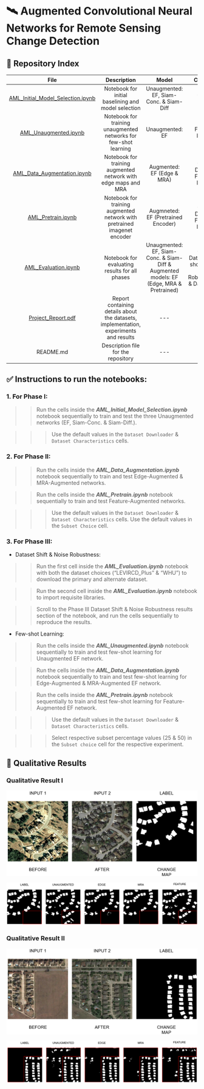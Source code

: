 # :artificial_satellite: Augmented Convolutional Neural Networks for Remote Sensing Change Detection 

## :open_file_folder: Repository Index

| **File** | **Description** | **Model** | **Challenge** |
|:---------------------------------:|:------------------------------------------------------------------------:|:-----------------------------------------------------------------------------------------:|:----------------------------------------------------------------------------:|
| [AML_Initial_Model_Selection.ipynb](AML_Initial_Model_Selection.ipynb) | Notebook for initial baselining and model selection | Unaugmented: EF, Siam-Conc. & Siam-Diff | Original Dataset |
| [AML_Unaugmented.ipynb](AML_Unaugmented.ipynb) | Notebook for training unaugmented networks for few-shot learning | Unaugmented: EF | Few-shot learning |
| [AML_Data_Augmentation.ipynb](AML_Data_Augmentation.ipynb) | Notebook for training augmented network with edge maps and MRA | Augmented: EF (Edge & MRA) | Original Dataset & Few-shot learning |
| [AML_Pretrain.ipynb](AML_Pretrain.ipynb) | Notebook for training augmented network with pretrained imagenet encoder | Augmneted: EF (Pretrained Encoder) | Original Dataset & Few-shot learning |
| [AML_Evaluation.ipynb](AML_Evaluation.ipynb) | Notebook for evaluating results for all phases | Unaugmented: EF, Siam-Conc. & Siam-Diff & Augmented models: EF (Edge, MRA & Pretrained) | Original Dataset, Few-shot learning, Noise Robustification & Dataset Shift |
| [Project_Report.pdf](Project_Report.pdf) | Report containing details about the datasets, implementation, experiments and results | --- | --- |
| README.md | Description file for the repository | --- | --- | 

## :white_check_mark: Instructions to run the notebooks:

### 1.	**For Phase I**: 

>> Run the cells inside the **_AML_Initial_Model_Selection.ipynb_** notebook sequentially to train and test the three Unaugmented networks (EF, Siam-Conc. & Siam-Diff.).

>>> Use the default values in the ```Dataset Downloader``` & ```Dataset Characteristics``` cells.

### 2.	**For Phase II**: 

>> Run the cells inside the **_AML_Data_Augmentation.ipynb_** notebook sequentially to train and test Edge-Augmented & MRA-Augmented networks.

>> Run the cells inside the **_AML_Pretrain.ipynb_** notebook sequentially to train and test Feature-Augmented networks.
 
>>> Use the default values in the ```Dataset Downloader``` & ```Dataset Characteristics``` cells.
>>> Use the default values in the ```Subset Choice``` cell.
 
### 3.	**For Phase III**:

 * Dataset Shift & Noise Robustness:

>> Run the first cell inside the **_AML_Evaluation.ipynb_** notebook with both the dataset choices (“LEVIRCD_Plus” & “WHU”) to download the primary and alternate dataset. 

>> Run the second cell inside the **_AML_Evaluation.ipynb_** notebook to import requisite libraries.

>> Scroll to the Phase III Dataset Shift & Noise Robustness results section of the notebook, and run the cells sequentially to reproduce the results. 

 * Few-shot Learning:
 
>> Run the cells inside the **_AML_Unaugmented.ipynb_** notebook sequentially to train and test few-shot learning for Unaugmented EF network.
 
>> Run the cells inside the **_AML_Data_Augmentation.ipynb_** notebook sequentially to train and test few-shot learning for Edge-Augmented & MRA-Augmented EF network.
 
>> Run the cells inside the **_AML_Pretrain.ipynb_** notebook sequentially to train and test few-shot learning for Feature-Augmented EF network.
 
>>> Use the default values in the ```Dataset Downloader``` & ```Dataset Characteristics``` cells.

>>> Select respective subset percentage values (25 & 50) in the ```Subset choice``` cell for the respective experiment.

## :star2: Qualitative Results

### Qualitative Result I

![Alt text](qualitative_result_I_A.png?raw=true)

![Alt text](qualitative_result_I_B.png?raw=true)

### Qualitative Result II

![Alt text](qualitative_result_II_A.png?raw=true)

![Alt text](qualitative_result_II_B.png?raw=true)
